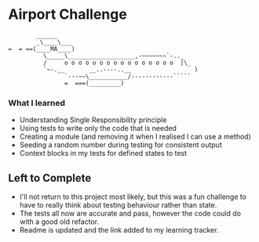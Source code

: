 Airport Challenge
=================

```
        ______
        _\____\___
=  = ==(____MA____)
          \_____\___________________,-~~~~~~~`-.._
          /     o o o o o o o o o o o o o o o o  |\_
          `~-.__       __..----..__                  )
                `---~~\___________/------------`````
                =  ===(_________)

```

### What I learned ###
- Understanding Single Responsibility principle
- Using tests to write only the code that is needed
- Creating a module (and removing it when I realised I can use a method)
- Seeding a random number during testing for consistent output
- Context blocks in my tests for defined states to test

## Left to Complete ##
- I'll not return to this project most likely, but this was a fun challenge to have to really think about testing behaviour rather than state.
- The tests all now are accurate and pass, however the code could do with a good old refactor.
- Readme is updated and the link added to my learning tracker.
